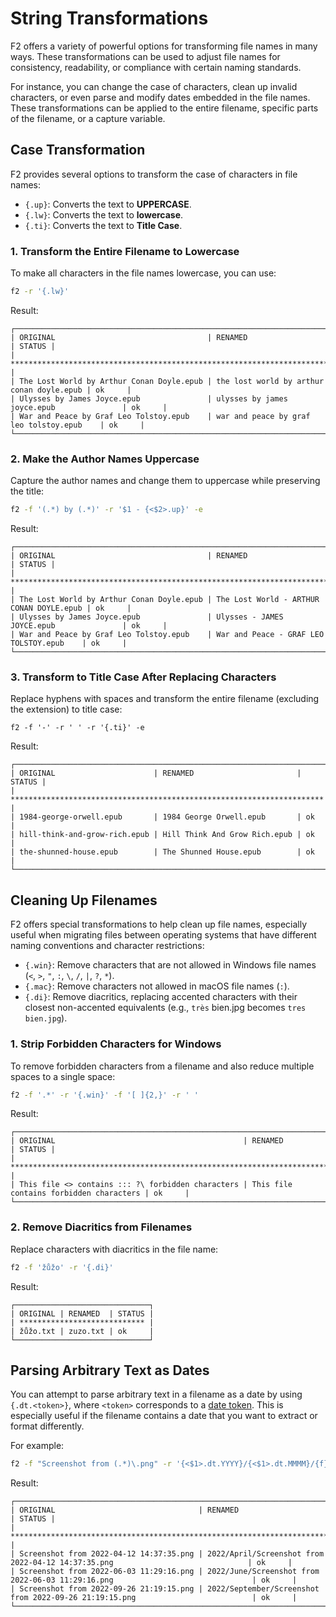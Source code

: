 # String Transformations

F2 offers a variety of powerful options for transforming file names in many
ways. These transformations can be used to adjust file names for consistency,
readability, or compliance with certain naming standards.

For instance, you can change the case of characters, clean up invalid
characters, or even parse and modify dates embedded in the file names. These
transformations can be applied to the entire filename, specific parts of the
filename, or a capture variable.

## Case Transformation

F2 provides several options to transform the case of characters in file names:

- `{.up}`: Converts the text to **UPPERCASE**.
- `{.lw}`: Converts the text to **lowercase**.
- `{.ti}`: Converts the text to **Title Case**.

### 1. Transform the Entire Filename to Lowercase

To make all characters in the file names lowercase, you can use:

```bash
f2 -r '{.lw}'
```

Result:

```text
┌────────────────────────────────────────────────────────────────────────────────────────────────┐
| ORIGINAL                                  | RENAMED                                   | STATUS |
| ********************************************************************************************** |
| The Lost World by Arthur Conan Doyle.epub | the lost world by arthur conan doyle.epub | ok     |
| Ulysses by James Joyce.epub               | ulysses by james joyce.epub               | ok     |
| War and Peace by Graf Leo Tolstoy.epub    | war and peace by graf leo tolstoy.epub    | ok     |
└────────────────────────────────────────────────────────────────────────────────────────────────┘
```

### 2. Make the Author Names Uppercase

Capture the author names and change them to uppercase while preserving the
title:

```bash
f2 -f '(.*) by (.*)' -r '$1 - {<$2>.up}' -e
```

Result:

```text
┌───────────────────────────────────────────────────────────────────────────────────────────────┐
| ORIGINAL                                  | RENAMED                                  | STATUS |
| ********************************************************************************************* |
| The Lost World by Arthur Conan Doyle.epub | The Lost World - ARTHUR CONAN DOYLE.epub | ok     |
| Ulysses by James Joyce.epub               | Ulysses - JAMES JOYCE.epub               | ok     |
| War and Peace by Graf Leo Tolstoy.epub    | War and Peace - GRAF LEO TOLSTOY.epub    | ok     |
└───────────────────────────────────────────────────────────────────────────────────────────────┘
```

### 3. Transform to Title Case After Replacing Characters

Replace hyphens with spaces and transform the entire filename (excluding the
extension) to title case:

```text
f2 -f '-' -r ' ' -r '{.ti}' -e
```

Result:

```text
┌────────────────────────────────────────────────────────────────────────┐
| ORIGINAL                      | RENAMED                       | STATUS |
| ********************************************************************** |
| 1984-george-orwell.epub       | 1984 George Orwell.epub       | ok     |
| hill-think-and-grow-rich.epub | Hill Think And Grow Rich.epub | ok     |
| the-shunned-house.epub        | The Shunned House.epub        | ok     |
└────────────────────────────────────────────────────────────────────────┘
```

## Cleaning Up Filenames

F2 offers special transformations to help clean up file names, especially useful
when migrating files between operating systems that have different naming
conventions and character restrictions:

- `{.win}`: Remove characters that are not allowed in Windows file names (`<`,
  `>`, `"`, `:`, `\`, `/`, `|`, `?`, `*`).
- `{.mac}`: Remove characters not allowed in macOS file names (`:`).
- `{.di}`: Remove diacritics, replacing accented characters with their closest
  non-accented equivalents (e.g., `très` bien.jpg becomes `tres bien.jpg`).

### 1. Strip Forbidden Characters for Windows

To remove forbidden characters from a filename and also reduce multiple spaces
to a single space:

```bash
f2 -f '.*' -r '{.win}' -f '[ ]{2,}' -r ' '
```

Result:

```text
┌──────────────────────────────────────────────────────────────────────────────────────────────────────┐
| ORIGINAL                                          | RENAMED                                 | STATUS |
| **************************************************************************************************** |
| This file <> contains ::: ?\ forbidden characters | This file contains forbidden characters | ok     |
└──────────────────────────────────────────────────────────────────────────────────────────────────────┘
```

### 2. Remove Diacritics from Filenames

Replace characters with diacritics in the file name:

```bash
f2 -f 'žůžo' -r '{.di}'
```

Result:

```text
┌──────────────────────────────┐
| ORIGINAL | RENAMED  | STATUS |
| **************************** |
| žůžo.txt | zuzo.txt | ok     |
└──────────────────────────────┘
```

## Parsing Arbitrary Text as Dates

You can attempt to parse arbitrary text in a filename as a date by using
`{.dt.<token>}`, where `<token>` corresponds to a
[date token](/guide/date-variables.html#date-tokens). This is especially useful
if the filename contains a date that you want to extract or format differently.

For example:

```bash
f2 -f "Screenshot from (.*)\.png" -r '{<$1>.dt.YYYY}/{<$1>.dt.MMMM}/{f}{ext}'
```

Result:

```text
┌────────────────────────────────────────────────────────────────────────────────────────────────────────────────────────────────────┐
| ORIGINAL                                | RENAMED                                                                         | STATUS |
| ********************************************************************************************************************************** |
| Screenshot from 2022-04-12 14:37:35.png | 2022/April/Screenshot from 2022-04-12 14:37:35.png                              | ok     |
| Screenshot from 2022-06-03 11:29:16.png | 2022/June/Screenshot from 2022-06-03 11:29:16.png                               | ok     |
| Screenshot from 2022-09-26 21:19:15.png | 2022/September/Screenshot from 2022-09-26 21:19:15.png                          | ok     |
└────────────────────────────────────────────────────────────────────────────────────────────────────────────────────────────────────┘

```
